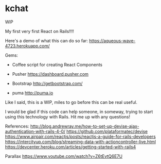 # kchat
WIP

My first very first React on Rails!!!!

Here's a demo of what this can do so far:
https://aqueous-wave-4723.herokuapp.com/

Gems:
- Coffee script for creating React Components

- Pusher
https://dashboard.pusher.com

- Bootstrap
http://getbootstrap.com/

- puma
http://puma.io

Like I said, this is a WIP, miles to go before this can be real useful.

I would be glad if this code can help someone, in someway, trying to start using this technology with Rails. Hit me up with any questions!


References:
http://blog.andrewray.me/how-to-set-up-devise-ajax-authentication-with-rails-4-0/
https://github.com/plataformatec/devise
https://www.airpair.com/reactjs/posts/reactjs-a-guide-for-rails-developers
https://intercityup.com/blog/streaming-data-with-actioncontroller-live.html
https://devcenter.heroku.com/articles/getting-started-with-rails4

Parallax
https://www.youtube.com/watch?v=Z6tEvtQ6E7U
